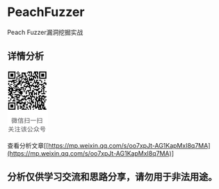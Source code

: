 # PeachFuzzer
Peach Fuzzer漏洞挖掘实战

## 详情分析
![blockchain](https://github.com/webraybtl/zentaopms_poc/blob/main/1673535459685.jpg "公众号")


查看分析文章[[https://mp.weixin.qq.com/s/oo7xpJt-AG1KapMxI8q7MA](https://mp.weixin.qq.com/s/oo7xpJt-AG1KapMxI8q7MA)]

## 分析仅供学习交流和思路分享，请勿⽤于⾮法⽤途。
